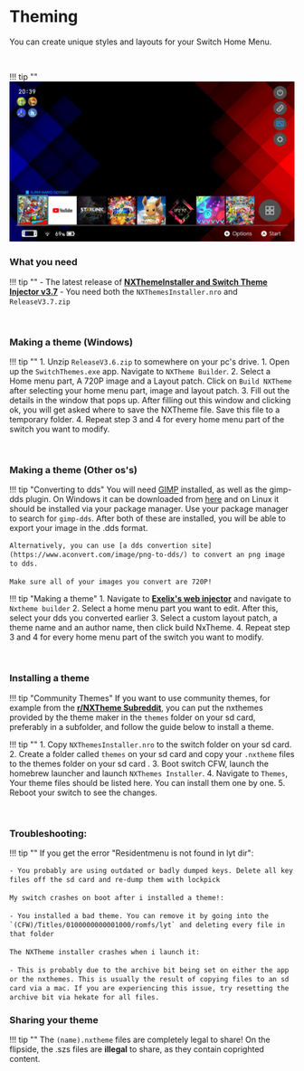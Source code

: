 # Theming

You can create unique styles and layouts for your Switch Home Menu.

&nbsp;

!!! tip ""
	![ExampleSwitchTheme](../extras/img/switch_theming.jpg)


### What you need 

!!! tip ""
	- The latest release of **[NXThemeInstaller and Switch Theme Injector v3.7](https://github.com/exelix11/SwitchThemeInjector/releases)**
		- You need both the `NXThemesInstaller.nro` and `ReleaseV3.7.zip`
	
&nbsp;

### Making a theme (Windows)

!!! tip ""
	1. Unzip `ReleaseV3.6.zip` to somewhere on your pc's drive.
	1. Open up the `SwitchThemes.exe` app. Navigate to `NXTheme Builder`.
	2. Select a Home menu part, A 720P image and a Layout patch. Click on `Build NXTheme` after selecting your home menu part, image and layout patch.
	3. Fill out the details in the window that pops up. After filling out this window and clicking ok, you will get asked where to save the NXTheme file. Save this file to a temporary folder.
	4. Repeat step 3 and 4 for every home menu part of the switch you want to modify.

&nbsp;

### Making a theme (Other os's)

!!! tip "Converting to dds"
	You will need [GIMP](https://www.gimp.org/) installed, as well as the gimp-dds plugin. On Windows it can be downloaded from [here](https://code.google.com/archive/p/gimp-dds/downloads) and on Linux it should be installed via your package manager. Use your package manager to search for `gimp-dds`. After both of these are installed, you will be able to export your image in the .dds format.

	Alternatively, you can use [a dds convertion site](https://www.aconvert.com/image/png-to-dds/) to convert an png image to dds.

	Make sure all of your images you convert are 720P!


!!! tip "Making a theme"
	1. Navigate to **[Exelix's web injector](https://exelix11.github.io/SwitchThemeInjector/)** and navigate to `Nxtheme builder`
	2. Select a home menu part you want to edit. After this, select your dds you converted earlier
	3. Select a custom layout patch, a theme name and an author name, then click build NxTheme.
	4. Repeat step 3 and 4 for every home menu part of the switch you want to modify.
	
&nbsp;

### Installing a theme

!!! tip "Community Themes"
	If you want to use community themes, for example from the **[r/NXTheme Subreddit](https://www.reddit.com/r/NXThemes/)**, you can put the nxthemes provided by the theme maker in the `themes` folder on your sd card, preferably in a subfolder, and follow the guide below to install a theme.

!!! tip ""
	1. Copy `NXThemesInstaller.nro` to the switch folder on your sd card.
	2. Create a folder called `themes` on your sd card and copy your `.nxtheme` files to the themes folder on your sd card .
	3. Boot switch CFW, launch the homebrew launcher and launch `NXThemes Installer`.
	4. Navigate to `Themes`, Your theme files should be listed here. You can install them one by one.
	5. Reboot your switch to see the changes.
	
&nbsp;

### Troubleshooting:

 

!!! tip ""
	If you get the error "Residentmenu is not found in lyt dir": 

	- You probably are using outdated or badly dumped keys. Delete all key files off the sd card and re-dump them with lockpick

	My switch crashes on boot after i installed a theme!:

	- You installed a bad theme. You can remove it by going into the `(CFW)/Titles/0100000000001000/romfs/lyt` and deleting every file in that folder
	
	The NXTheme installer crashes when i launch it:
	
	- This is probably due to the archive bit being set on either the app or the nxthemes. This is usually the result of copying files to an sd card via a mac. If you are experiencing this issue, try resetting the archive bit via hekate for all files.


### Sharing your theme

!!! tip ""
	The `(name).nxtheme` files are completely legal to share! On the flipside, the .szs files are **illegal** to share, as they contain coprighted content. 






